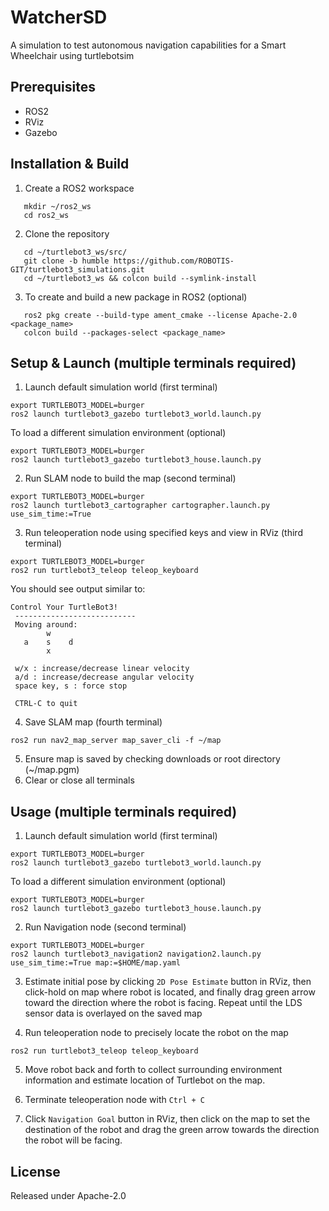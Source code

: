 # WatcherSD

A simulation to test autonomous navigation capabilities for a Smart Wheelchair using turtlebotsim


## Prerequisites
- ROS2
- RViz
- Gazebo


## Installation & Build
1. Create a ROS2 workspace
```
   mkdir ~/ros2_ws
   cd ros2_ws
```

2. Clone the repository
```
   cd ~/turtlebot3_ws/src/
   git clone -b humble https://github.com/ROBOTIS-GIT/turtlebot3_simulations.git
   cd ~/turtlebot3_ws && colcon build --symlink-install
```
   
3. To create and build a new package in ROS2 (optional)
```
   ros2 pkg create --build-type ament_cmake --license Apache-2.0 <package_name>
   colcon build --packages-select <package_name>
```


## Setup & Launch (multiple terminals required)
1. Launch default simulation world (first terminal)
```
export TURTLEBOT3_MODEL=burger
ros2 launch turtlebot3_gazebo turtlebot3_world.launch.py
```
   To load a different simulation environment (optional)
```
export TURTLEBOT3_MODEL=burger
ros2 launch turtlebot3_gazebo turtlebot3_house.launch.py
```

2. Run SLAM node to build the map (second terminal)
```
export TURTLEBOT3_MODEL=burger
ros2 launch turtlebot3_cartographer cartographer.launch.py use_sim_time:=True
```

3. Run teleoperation node using specified keys and view in RViz (third terminal)
```
export TURTLEBOT3_MODEL=burger
ros2 run turtlebot3_teleop teleop_keyboard
```
   You should see output similar to:
```
Control Your TurtleBot3!
 ---------------------------
 Moving around:
        w
   a    s    d
        x

 w/x : increase/decrease linear velocity
 a/d : increase/decrease angular velocity
 space key, s : force stop

 CTRL-C to quit
```

4. Save SLAM map (fourth terminal)
```
ros2 run nav2_map_server map_saver_cli -f ~/map
```

5. Ensure map is saved by checking downloads or root directory (~/map.pgm)
6. Clear or close all terminals


## Usage (multiple terminals required)
1. Launch default simulation world (first terminal)
```
export TURTLEBOT3_MODEL=burger
ros2 launch turtlebot3_gazebo turtlebot3_world.launch.py
```
   To load a different simulation environment (optional)
```
export TURTLEBOT3_MODEL=burger
ros2 launch turtlebot3_gazebo turtlebot3_house.launch.py
```

2. Run Navigation node (second terminal)
```
export TURTLEBOT3_MODEL=burger
ros2 launch turtlebot3_navigation2 navigation2.launch.py use_sim_time:=True map:=$HOME/map.yaml
```

3. Estimate initial pose by clicking `2D Pose Estimate` button in RViz, then click-hold on map where robot is located, and finally drag green arrow toward the direction where the robot is facing. Repeat until the LDS sensor data is overlayed on the saved map

4. Run teleoperation node to precisely locate the robot on the map
```
ros2 run turtlebot3_teleop teleop_keyboard
```

5. Move robot back and forth to collect surrounding environment information and estimate location of Turtlebot on the map.

6. Terminate teleoperation node with `Ctrl + C`

7. Click `Navigation Goal` button in RViz, then click on the map to set the destination of the robot and drag the green arrow towards the direction the robot will be facing.


## License
Released under Apache-2.0
